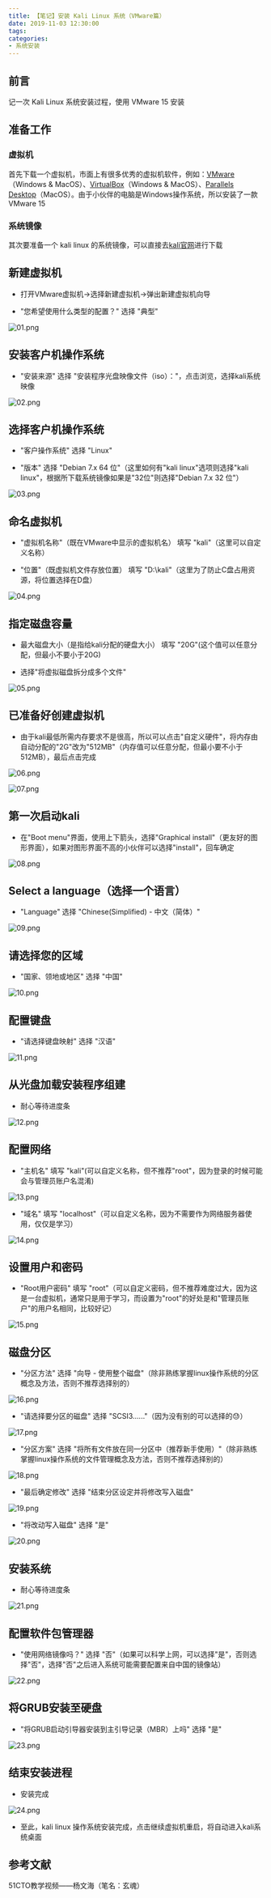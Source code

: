 ```yaml
---
title: 【笔记】安装 Kali Linux 系统（VMware篇）
date: 2019-11-03 12:30:00
tags:
categories:
- 系统安装
---
```


## 前言

记一次 Kali Linux 系统安装过程，使用 VMware 15 安装

<!-- more -->

## 准备工作

### 虚拟机

首先下载一个虚拟机，市面上有很多优秀的虚拟机软件，例如：[VMware](https://www.vmware.com/cn.html)（Windows & MacOS）、[VirtualBox](https://www.virtualbox.org)（Windows & MacOS）、[Parallels Desktop](https://www.parallels.com/cn/products/desktop/pro/)（MacOS）。由于小伙伴的电脑是Windows操作系统，所以安装了一款VMware 15

### 系统镜像

其次要准备一个 kali linux 的系统镜像，可以直接去[kali官网](https://www.kali.org)进行下载

## 新建虚拟机

- 打开VMware虚拟机->选择新建虚拟机->弹出新建虚拟机向导

- "您希望使用什么类型的配置？" 选择 "典型"

![01.png](/images/20191103123000/01.png)

## 安装客户机操作系统

- "安装来源" 选择 "安装程序光盘映像文件（iso）："，点击浏览，选择kali系统映像

![02.png](/images/20191103123000/02.png)

## 选择客户机操作系统

- "客户操作系统" 选择 "Linux"

- "版本" 选择 "Debian 7.x 64 位"（这里如何有"kali linux"选项则选择"kali linux"，根据所下载系统镜像如果是"32位"则选择"Debian 7.x 32 位"）

![03.png](/images/20191103123000/03.png)

## 命名虚拟机

- "虚拟机名称"（既在VMware中显示的虚拟机名） 填写 "kali"（这里可以自定义名称）

- "位置"（既虚拟机文件存放位置） 填写 "D:\kali"（这里为了防止C盘占用资源，将位置选择在D盘）

![04.png](/images/20191103123000/04.png)

## 指定磁盘容量

- 最大磁盘大小（是指给kali分配的硬盘大小） 填写 "20G"(这个值可以任意分配，但最小不要小于20G)

- 选择"将虚拟磁盘拆分成多个文件"

![05.png](/images/20191103123000/05.png)

## 已准备好创建虚拟机

- 由于kali最低所需内存要求不是很高，所以可以点击"自定义硬件"，将内存由自动分配的"2G"改为"512MB"（内存值可以任意分配，但最小要不小于512MB），最后点击完成

![06.png](/images/20191103123000/06.png)

![07.png](/images/20191103123000/07.png)

## 第一次启动kali

- 在"Boot menu"界面，使用上下箭头，选择"Graphical install"（更友好的图形界面），如果对图形界面不高的小伙伴可以选择"install"，回车确定

![08.png](/images/20191103123000/08.png)

## Select a language（选择一个语言）

- "Language" 选择 "Chinese(Simplified) - 中文（简体）"

![09.png](/images/20191103123000/09.png)

## 请选择您的区域

- "国家、领地或地区" 选择 "中国"

![10.png](/images/20191103123000/10.png)

## 配置键盘

- "请选择键盘映射" 选择 "汉语"

![11.png](/images/20191103123000/11.png)

## 从光盘加载安装程序组建

- 耐心等待进度条

![12.png](/images/20191103123000/12.png)

## 配置网络

- "主机名" 填写 "kali"(可以自定义名称，但不推荐"root"，因为登录的时候可能会与管理员账户名混淆)

![13.png](/images/20191103123000/13.png)

- "域名" 填写 "localhost"（可以自定义名称，因为不需要作为网络服务器使用，仅仅是学习）

![14.png](/images/20191103123000/14.png)

## 设置用户和密码

- "Root用户密码" 填写 "root"（可以自定义密码，但不推荐难度过大，因为这是一台虚拟机，通常只是用于学习，而设置为"root"的好处是和"管理员账户"的用户名相同，比较好记）

![15.png](/images/20191103123000/15.png)

## 磁盘分区

- "分区方法" 选择 "向导 - 使用整个磁盘"（除非熟练掌握linux操作系统的分区概念及方法，否则不推荐选择别的）

![16.png](/images/20191103123000/16.png)

- "请选择要分区的磁盘" 选择 "SCSI3......"（因为没有别的可以选择的😓）

![17.png](/images/20191103123000/17.png)

- "分区方案" 选择 "将所有文件放在同一分区中（推荐新手使用）"（除非熟练掌握linux操作系统的文件管理概念及方法，否则不推荐选择别的）

![18.png](/images/20191103123000/18.png)

- "最后确定修改" 选择 "结束分区设定并将修改写入磁盘"

![19.png](/images/20191103123000/19.png)

- "将改动写入磁盘" 选择 "是"

![20.png](/images/20191103123000/20.png)

## 安装系统

- 耐心等待进度条

![21.png](/images/20191103123000/21.png)

## 配置软件包管理器

- "使用网络镜像吗？" 选择 "否"（如果可以科学上网，可以选择"是"，否则选择"否"，选择"否"之后进入系统可能需要配置来自中国的镜像站）

![22.png](/images/20191103123000/22.png)

## 将GRUB安装至硬盘

- "将GRUB启动引导器安装到主引导记录（MBR）上吗" 选择 "是"

![23.png](/images/20191103123000/23.png)

## 结束安装进程

- 安装完成

![24.png](/images/20191103123000/24.png)

- 至此，kali linux 操作系统安装完成，点击继续虚拟机重启，将自动进入kali系统桌面

## 参考文献

51CTO教学视频——杨文海（笔名：玄魂）
